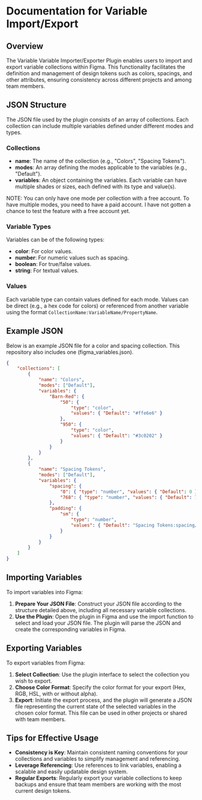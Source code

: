 # Documentation for Variable Import/Export

## Overview

The Variable Variable Importer/Exporter Plugin enables users to import and export variable collections within Figma. This functionality facilitates the definition and management of design tokens such as colors, spacings, and other attributes, ensuring consistency across different projects and among team members.

## JSON Structure

The JSON file used by the plugin consists of an array of collections. Each collection can include multiple variables defined under different modes and types.

### Collections

-   **name**: The name of the collection (e.g., "Colors", "Spacing Tokens").
-   **modes**: An array defining the modes applicable to the variables (e.g., "Default").
-   **variables**: An object containing the variables. Each variable can have multiple shades or sizes, each defined with its type and value(s).

NOTE: You can only have one mode per collection with a free account. To have multiple modes, you need to have a paid account. I have not gotten a chance to test the feature with a free account yet.

### Variable Types

Variables can be of the following types:

-   **color**: For color values.
-   **number**: For numeric values such as spacing.
-   **boolean**: For true/false values.
-   **string**: For textual values.

### Values

Each variable type can contain values defined for each mode. Values can be direct (e.g., a hex code for colors) or referenced from another variable using the format `CollectionName:VariableName/PropertyName`.

## Example JSON

Below is an example JSON file for a color and spacing collection.  This repository also includes one (figma_variables.json).

```json
{
    "collections": [
        {
            "name": "Colors",
            "modes": ["Default"],
            "variables": {
                "Barn-Red": {
                    "50": {
                        "type": "color",
                        "values": { "Default": "#ffe6e6" }
                    },
                    "950": {
                        "type": "color",
                        "values": { "Default": "#3c0202" }
                    }
                }
            }
        },
        {
            "name": "Spacing Tokens",
            "modes": ["Default"],
            "variables": {
                "spacing": {
                    "0": { "type": "number", "values": { "Default": 0 } },
                    "768": { "type": "number", "values": { "Default": 768 } }
                },
                "padding": {
                    "sm": {
                        "type": "number",
                        "values": { "Default": "Spacing Tokens:spacing/4" }
                    }
                }
            }
        }
    ]
}
```

## Importing Variables

To import variables into Figma:

1. **Prepare Your JSON File**: Construct your JSON file according to the structure detailed above, including all necessary variable collections.
2. **Use the Plugin**: Open the plugin in Figma and use the import function to select and load your JSON file. The plugin will parse the JSON and create the corresponding variables in Figma.

## Exporting Variables

To export variables from Figma:

1. **Select Collection**: Use the plugin interface to select the collection you wish to export.
2. **Choose Color Format**: Specify the color format for your export (Hex, RGB, HSL, with or without alpha).
3. **Export**: Initiate the export process, and the plugin will generate a JSON file representing the current state of the selected variables in the chosen color format. This file can be used in other projects or shared with team members.

## Tips for Effective Usage

-   **Consistency is Key**: Maintain consistent naming conventions for your collections and variables to simplify management and referencing.
-   **Leverage Referencing**: Use references to link variables, enabling a scalable and easily updatable design system.
-   **Regular Exports**: Regularly export your variable collections to keep backups and ensure that team members are working with the most current design tokens.
